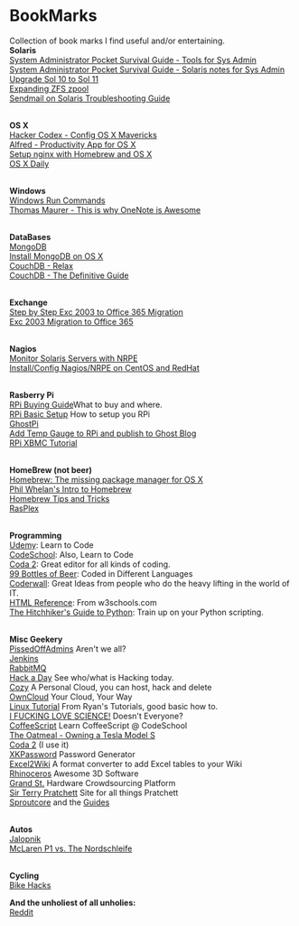 BookMarks
=========

Collection of book marks I find useful and/or entertaining. 
<br><b>Solaris</b>
<br><a href="http://users.cis.fiu.edu/~tho01/psg/tool.html">System Administrator Pocket Survival Guide - Tools for Sys Admin</a>
<br><a href="http://users.cis.fiu.edu/~tho01/psg/sol.html">System Administrator Pocket Survival Guide - Solaris notes for Sys Admin</a>
<br><a href="http://rainbow.chard.org/2012/01/16/upgrading-solaris-10-to-solaris-11-things-you-should-know/">Upgrade Sol 10 to Sol 11</a>
<br><a href="http://jsosic.wordpress.com/2013/01/01/expanding-zfs-zpool-raid/">Expanding ZFS zpool</a>
<br><a href="http://thegeekdiary.com/the-ultimate-solaris-sendmail-troubleshooting-guide/">Sendmail on Solaris Troubleshooting Guide</a>


<br><b>OS X</b>
<br><a href="http://hackercodex.com/guide/mac-osx-mavericks-10.9-configuration/">Hacker Codex - Config OS X Mavericks</a>
<br><a href="http://www.alfredapp.com/">Alfred - Productivity App for OS X</a>
<br><a href="http://paulherron.com/blog/simple_nginx_setup_with_homebrew/">Setup nginx with Homebrew and OS X</a>
<br><a href="http://osxdaily.com/">OS X Daily</a>


<br><b>Windows</b>
<br><a href="http://community.spiceworks.com/how_to/show/88456-windows-run-commands#comments">Windows Run Commands</a>
<br><a href="http://www.thomasmaurer.ch/2014/02/this-is-why-onenote-is-awesome/">Thomas Maurer - This is why OneNote is Awesome</a>


<br><b>DataBases</b>
<br><a href="http://www.mongodb.org/">MongoDB</a>
<br><a href="http://docs.mongodb.org/manual/tutorial/install-mongodb-on-os-x/">Install MongoDB on OS X</a>
<br><a href="http://couchdb.apache.org">CouchDB - Relax</a>
<br><a href="http://guide.couchdb.org/editions/1/en/index.html">CouchDB - The Definitive Guide</a>


<br><b>Exchange</b>
<br><a href="http://blogs.technet.com/b/canitpro/archive/2013/05/31/step-by-step-migration-of-exchange-2003-server-to-office-365.aspx">Step by Step Exc 2003 to Office 365 Migration</a>
<br><a href="http://office365support.ca/exchange-2003-cutover-migration-to-the-new-office-365/">Exc 2003 Migration to Office 365</a>


<br><b>Nagios</b>
<br><a href="http://linuxdrops.com/how-to-monitor-remote-solaris-server-using-nagios-nrpe/">Monitor Solaris Servers with NRPE</a>
<br><a href="http://sharadchhetri.com/2013/03/02/how-to-install-and-configure-nagios-nrpe-in-centos-and-red-hat/">Install/Config Nagios/NRPE on CentOS and RedHat</a>


<br><b>Rasberry Pi</b>
<br><a href="http://elinux.org/RPi_Buying_Guide"> RPi Buying Guide</a>What to buy and where. 
<br><a href="http://elinux.org/RPi_Hardware_Basic_Setup#Typical_Hardware_You_Will_Need"> RPi Basic Setup</a> How to setup you RPi
<br><a href="http://ghostpi.org/">GhostPi</a>
<br><a href="http://kimondo.co.uk/plotting-cpu-temperature-ghost/">Add Temp Gauge to RPi and publish to Ghost Blog</a>
<br><a href="http://mymediaexperience.com/raspberry-pi-xbmc-with-raspbmc/">RPi XBMC Tutorial</a>


<br><b>HomeBrew (not beer)</b>
<br><a href="http://brew.sh">Homebrew: The missing package manager for OS X</a>
<br><a href="http://www.bigfastblog.com/homebrew-intro-to-the-mac-os-x-package-installer">Phil Whelan's Intro to Homebrew</a>
<br><a href="https://github.com/Homebrew/homebrew/wiki/Tips-N%27-Tricks">Homebrew Tips and Tricks</a>
<br><a href="http://www.rasplex.com/">RasPlex</a>


<br><b>Programming</b>
<br><a href="https://www.udemy.com/">Udemy</a>: Learn to Code
<br><a href="https://www.codeschool.com">CodeSchool</a>: Also, Learn to Code
<br><a href="https://panic.com/coda/">Coda 2</a>: Great editor for all kinds of coding.
<br><a href="http://www.99-bottles-of-beer.net">99 Bottles of Beer</a>: Coded in Different Languages
<br><a href="https://coderwall.com/welcome">Coderwall</a>: Great Ideas from people who do the heavy lifting in the world of IT. 
<br><a href="http://www.w3schools.com/tags/default.asp">HTML Reference</a>: From w3schools.com
<br><a href="http://docs.python-guide.org/en/latest/">The Hitchhiker's Guide to Python</a>: Train up on your Python scripting. 


<br><b>Misc Geekery</b>
<br><a href="http://pissedoffadmins.com">PissedOffAdmins</a> Aren't we all?
<br><a href="http://jenkins-ci.org">Jenkins</a>
<br><a href="http://www.rabbitmq.com/">RabbitMQ</a> 
<br><a href="http://hackaday.com/">Hack a Day</a> See who/what is Hacking today. 
<br><a href="http://cozy.io">Cozy</a> A Personal Cloud, you can host, hack and delete
<br><a href="http://owncloud.org">OwnCloud</a> Your Cloud, Your Way
<br><a href="http://ryanstutorials.net/linuxtutorial/">Linux Tutorial</a> From Ryan's Tutorials, good basic how to. 
<br><a href="http://www.iflscience.com/">I FUCKING LOVE SCIENCE!</a> Doesn't Everyone?
<br><a href="http://coffeescript.codeschool.com/?utm_source=github&utm_medium=coffeescript_option&utm_campaign=trygit">CoffeeScript</a> Learn CoffeeScript @ CodeSchool
<br><a href="http://theoatmeal.com/comics/tesla_model_s">The Oatmeal - Owning a Tesla Model S</a>
<br><a href="https://panic.com/coda/buy.html">Coda 2</a> (I use it)
<br><a href="https://www.xkpasswd.net/c/index.cgi">XKPassword</a> Password Generator
<br><a href="http://excel2wiki.net">Excel2Wiki</a> A format converter to add Excel tables to your Wiki
<br><a href="http://www.rhino3d.com">Rhinoceros</a> Awesome 3D Software
<br><a href="https://grandst.com/">Grand St.</a> Hardware Crowdsourcing Platform
<br><a href="http://www.terrypratchettbooks.com">Sir Terry Pratchett</a> Site for all things Pratchett
<br><a href="http://sproutcore.com">Sproutcore</a> and the <a href="http://guides.sproutcore.com">Guides</a>


<br><b>Autos</b>
<br><a href="http://jalopnik.com/">Jalopnik</a>
<br><a href="https://www.youtube.com/watch?v=E9IWiTpWeiM">McLaren P1 vs. The Nordschleife</a>


<br><b>Cycling</b>
<br><a href="http://www.bikehacks.com/bikehacks/">Bike Hacks</a>


<b>And the unholiest of all unholies:</b>
<br><a href="http://www.reddit.com/">Reddit</a>




